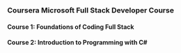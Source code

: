 ### Coursera Microsoft Full Stack Developer Course
#### Course 1: Foundations of Coding Full Stack
#### Course 2: Introduction to Programming with C#
